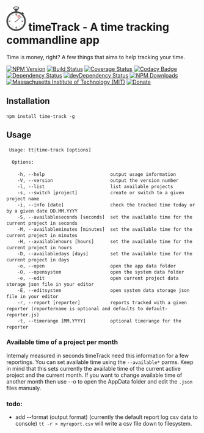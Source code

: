 # ![time-track](logo/logo-sm.png) timeTrack - A time tracking commandline app
Time is money, right? A few things that aims to help tracking your time. 

[![NPM Version](http://img.shields.io/npm/v/time-track.svg)](https://www.npmjs.org/package/time-track)
[![Build Status](https://travis-ci.org/s-a/time-track.svg)](https://travis-ci.org/s-a/time-track)
[![Coverage Status](https://coveralls.io/repos/github/s-a/time-track/badge.svg?branch=master)](https://coveralls.io/github/s-a/time-track?branch=master)
[![Codacy Badge](https://www.codacy.com/project/badge/9abe33d152db40bfa5833f2388b32646)](https://www.codacy.com/app/stephanahlf/time-track)
[![Dependency Status](https://david-dm.org/s-a/time-track.svg)](https://david-dm.org/s-a/time-track)
[![devDependency Status](https://david-dm.org/s-a/time-track/dev-status.svg)](https://david-dm.org/s-a/time-track#info=devDependencies)
[![NPM Downloads](https://img.shields.io/npm/dm/time-track.svg)](https://www.npmjs.org/package/time-track)
[![Massachusetts Institute of Technology (MIT)](https://s-a.github.io/license/img/mit.svg)](/LICENSE.md#mit)
[![Donate](http://s-a.github.io/donate/donate.svg)](http://s-a.github.io/donate/)



## Installation
```npm install time-track -g```

## Usage

```
 Usage: tt|time-track [options]

  Options:

    -h, --help                        output usage information
    -V, --version                     output the version number
    -l, --list                        list available projects
    -s, --switch [project]            create or switch to a given project name
    -i, --info [date]                 check the tracked time today or by a given date DD.MM.YYYY
    -S, --availableseconds [seconds]  set the available time for the current project in seconds
    -M, --availableminutes [minutes]  set the available time for the current project in minutes
    -H, --availablehours [hours]      set the available time for the current project in hours
    -D, --availabledays [days]        set the available time for the current project in days
    -o, --open                        open the app data folder
    -O, --opensystem                  open the system data folder
    -e, --edit                        open current project data storage json file in your editor
    -E, --editsystem                  open system data storage json file in your editor
    -r, --report [reporter]           reports tracked with a given reporter (reportername is optional and defaults to default-reporter.js)
    -t, --timerange [MM.YYYY]         optional timerange for the reporter
```

### Available time of a project per month
Internaly measured in seconds timeTrack need this information for a few reportings. You can set available time using the ```--available*``` parms. Keep in mind that this sets currently the available time of the current active project and the current month. If you want to change available time of another month then use --o to open the AppData folder and edit the ```.json``` files manualy.

### todo:
 - add --format (output format) (currently the default report log csv data to console) ```tt -r > myreport.csv``` will write a csv file down to filesystem.